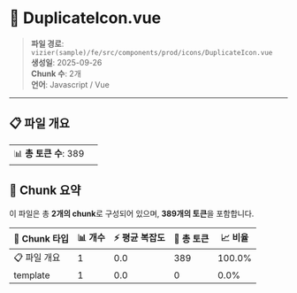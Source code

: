 # 📄 DuplicateIcon.vue

> **파일 경로**: `vizier(sample)/fe/src/components/prod/icons/DuplicateIcon.vue`  
> **생성일**: 2025-09-26  
> **Chunk 수**: 2개  
> **언어**: Javascript / Vue
---


## 📋 파일 개요

| | |
|--|--|
| 📊 **총 토큰 수**: 389 |  |






## 🧩 Chunk 요약

이 파일은 총 **2개의 chunk**로 구성되어 있으며, **389개의 토큰**을 포함합니다.

| 🧩 Chunk 타입 | 📊 개수 | ⚡ 평균 복잡도 | 📝 총 토큰 | 📈 비율 |
|---------------|--------|-------------|----------|--------|
| 📋 파일 개요 | 1 | 0.0 | 389 | 100.0% |
| template | 1 | 0.0 | 0 | 0.0% |

